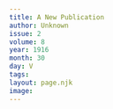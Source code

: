 ```yaml
---
title: A New Publication
author: Unknown
issue: 2
volume: 8
year: 1916
month: 30
day: V
tags:
layout: page.njk
image:
---
```

